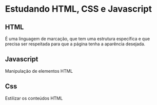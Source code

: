 # Estudando HTML, CSS e Javascript

## HTML
É uma linguagem de marcação, que tem uma estrutura específica e que precisa ser respeitada para que a página tenha a aparência desejada.

## Javascript 
Manipulação de elementos HTML

## Css 
Estilizar os conteúdos HTML